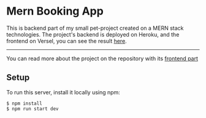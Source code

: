 # Mern Booking App

This is backend part of my small pet-project created on a MERN stack technologies.
The project's backend is deployed on Heroku, and the frontend on Versel, you can see the result [here](https://booking-app-fe-ep2v.vercel.app/).
___
You can read more about the project on the repository with its [frontend part](https://github.com/VitalikM95/booking-app-fe)

## Setup
To run this server, install it locally using npm:

```
$ npm install
$ npm run start dev
```
